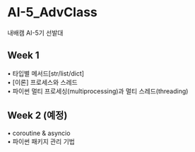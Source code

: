 # AI-5_AdvClass
내배캠 AI-5기 선발대

## Week 1
• 타입별 메서드[str/list/dict]  
• [이론] 프로세스와 스레드  
• 파이썬 멀티 프로세싱(multiprocessing)과 멀티 스레드(threading)  

## Week 2 (예정)
• coroutine & asyncio  
• 파이썬 패키지 관리 기법  
